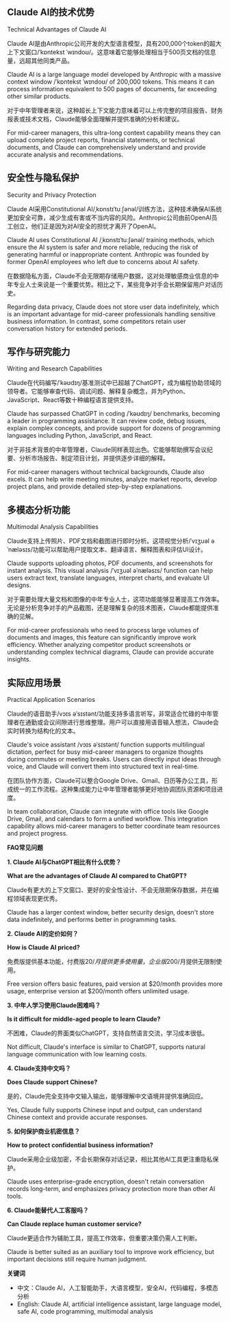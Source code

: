 ## **Claude AI的技术优势**

Technical Advantages of Claude AI

Claude AI是由Anthropic公司开发的大型语言模型，具有200,000个token的超大上下文窗口/ˈkɒntekst ˈwɪndoʊ/。这意味着它能够处理相当于500页文档的信息量，远超其他同类产品。

Claude AI is a large language model developed by Anthropic with a massive context window /ˈkɒntekst ˈwɪndoʊ/ of 200,000 tokens. This means it can process information equivalent to 500 pages of documents, far exceeding other similar products.

对于中年管理者来说，这种超长上下文能力意味着可以上传完整的项目报告、财务报表或技术文档，Claude能够全面理解并提供准确的分析和建议。

For mid-career managers, this ultra-long context capability means they can upload complete project reports, financial statements, or technical documents, and Claude can comprehensively understand and provide accurate analysis and recommendations.

## **安全性与隐私保护**

Security and Privacy Protection

Claude AI采用Constitutional AI/ˌkɒnstɪˈtuːʃənəl/训练方法，这种技术确保AI系统更加安全可靠，减少生成有害或不当内容的风险。Anthropic公司由前OpenAI员工创立，他们正是因为对AI安全的担忧才离开了OpenAI。

Claude AI uses Constitutional AI /ˌkɒnstɪˈtuːʃənəl/ training methods, which ensure the AI system is safer and more reliable, reducing the risk of generating harmful or inappropriate content. Anthropic was founded by former OpenAI employees who left due to concerns about AI safety.

在数据隐私方面，Claude不会无限期存储用户数据，这对处理敏感商业信息的中年专业人士来说是一个重要优势。相比之下，某些竞争对手会长期保留用户对话历史。

Regarding data privacy, Claude does not store user data indefinitely, which is an important advantage for mid-career professionals handling sensitive business information. In contrast, some competitors retain user conversation history for extended periods.

## **写作与研究能力**

Writing and Research Capabilities

Claude在代码编写/ˈkəʊdɪŋ/基准测试中已超越了ChatGPT，成为编程协助领域的领导者。它能够审查代码、调试问题、解释复杂概念，并为Python、JavaScript、React等数十种编程语言提供支持。

Claude has surpassed ChatGPT in coding /ˈkəʊdɪŋ/ benchmarks, becoming a leader in programming assistance. It can review code, debug issues, explain complex concepts, and provide support for dozens of programming languages including Python, JavaScript, and React.

对于非技术背景的中年管理者，Claude同样表现出色。它能够帮助撰写会议纪要、分析市场报告、制定项目计划，并提供逐步详细的解释。

For mid-career managers without technical backgrounds, Claude also excels. It can help write meeting minutes, analyze market reports, develop project plans, and provide detailed step-by-step explanations.

## **多模态分析功能**

Multimodal Analysis Capabilities

Claude支持上传照片、PDF文档和截图进行即时分析。这项视觉分析/ˈvɪʒuəl əˈnæləsɪs/功能可以帮助用户提取文本、翻译语言、解释图表和评估UI设计。

Claude supports uploading photos, PDF documents, and screenshots for instant analysis. This visual analysis /ˈvɪʒuəl əˈnæləsɪs/ function can help users extract text, translate languages, interpret charts, and evaluate UI designs.

对于需要处理大量文档和图像的中年专业人士，这项功能能够显著提高工作效率。无论是分析竞争对手的产品截图，还是理解复杂的技术图表，Claude都能提供准确的见解。

For mid-career professionals who need to process large volumes of documents and images, this feature can significantly improve work efficiency. Whether analyzing competitor product screenshots or understanding complex technical diagrams, Claude can provide accurate insights.

## **实际应用场景**

Practical Application Scenarios

Claude的语音助手/vɔɪs əˈsɪstənt/功能支持多语言听写，非常适合忙碌的中年管理者在通勤或会议间隙进行思维整理。用户可以直接用语音输入想法，Claude会实时转换为结构化的文本。

Claude's voice assistant /vɔɪs əˈsɪstənt/ function supports multilingual dictation, perfect for busy mid-career managers to organize thoughts during commutes or meeting breaks. Users can directly input ideas through voice, and Claude will convert them into structured text in real-time.

在团队协作方面，Claude可以整合Google Drive、Gmail、日历等办公工具，形成统一的工作流程。这种集成能力让中年管理者能够更好地协调团队资源和项目进度。

In team collaboration, Claude can integrate with office tools like Google Drive, Gmail, and calendars to form a unified workflow. This integration capability allows mid-career managers to better coordinate team resources and project progress.

**FAQ常见问题**

**1. Claude AI与ChatGPT相比有什么优势？**

**What are the advantages of Claude AI compared to ChatGPT?**

Claude有更大的上下文窗口、更好的安全性设计、不会无限期保存数据，并在编程领域表现更优秀。

Claude has a larger context window, better security design, doesn't store data indefinitely, and performs better in programming tasks.

**2. Claude AI的定价如何？**

**How is Claude AI priced?**

免费版提供基本功能，付费版$20/月提供更多使用量，企业版$200/月提供无限制使用。

Free version offers basic features, paid version at $20/month provides more usage, enterprise version at $200/month offers unlimited usage.

**3. 中年人学习使用Claude困难吗？**

**Is it difficult for middle-aged people to learn Claude?**

不困难，Claude的界面类似ChatGPT，支持自然语言交流，学习成本很低。

Not difficult, Claude's interface is similar to ChatGPT, supports natural language communication with low learning costs.

**4. Claude支持中文吗？**

**Does Claude support Chinese?**

是的，Claude完全支持中文输入输出，能够理解中文语境并提供准确回应。

Yes, Claude fully supports Chinese input and output, can understand Chinese context and provide accurate responses.

**5. 如何保护商业机密信息？**

**How to protect confidential business information?**

Claude采用企业级加密，不会长期保存对话记录，相比其他AI工具更注重隐私保护。

Claude uses enterprise-grade encryption, doesn't retain conversation records long-term, and emphasizes privacy protection more than other AI tools.

**6. Claude能替代人工客服吗？**

**Can Claude replace human customer service?**

Claude更适合作为辅助工具，提高工作效率，但重要决策仍需人工判断。

Claude is better suited as an auxiliary tool to improve work efficiency, but important decisions still require human judgment.

**关键词**

- 中文：Claude AI，人工智能助手，大语言模型，安全AI，代码编程，多模态分析
- English: Claude AI, artificial intelligence assistant, large language model, safe AI, code programming, multimodal analysis
